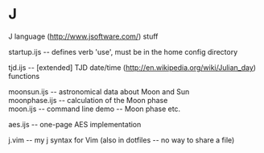 # J
J language (http://www.jsoftware.com/) stuff

startup.ijs -- defines verb 'use', must be in the home config directory  

tjd.ijs -- [extended] TJD date/time (http://en.wikipedia.org/wiki/Julian_day) functions  

moonsun.ijs -- astronomical data about Moon and Sun  
moonphase.ijs -- calculation of the Moon phase  
moon.ijs -- command line demo -- Moon phase etc.  

aes.ijs -- one-page AES implementation  

j.vim -- my j syntax for Vim (also in dotfiles -- no way to share a file)
